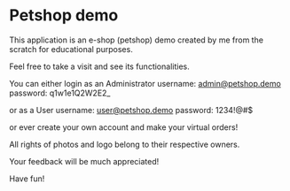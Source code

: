 # Petshop demo

This application is an e-shop (petshop) demo created by me from the scratch for educational purposes.

Feel free to take a visit and see its functionalities.

You can either login as an Administrator
username: admin@petshop.demo
password: q1w1e1Q2W2E2_

or as a User
username: user@petshop.demo
password: 1234!@#$

or ever create your own account and make your virtual orders!

All rights of photos and logo belong to their respective owners.

Your feedback will be much appreciated!

Have fun!
